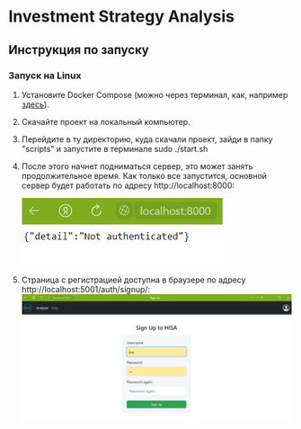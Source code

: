 
# Investment Strategy Analysis

## Инструкция по запуску
### Запуск на Linux  

1. Установите Docker Compose (можно через терминал, как, например [здесь](https://www.digitalocean.com/community/tutorials/how-to-install-and-use-docker-compose-on-ubuntu-20-04-ru)).
2. Скачайте проект на локальный компьютер.  
3. Перейдите в ту директорию, куда скачали проект, зайди в папку "scripts" и запустите в терминале sudo ./start.sh  
4. После этого начнет подниматься сервер, это может занять продолжительное время. Как только все запустится, основной сервер будет работать по адресу                http://localhost:8000:   
   
   ![port8000](https://github.com/Investment-Strategy-Analysis/investment-strategy-analysis/blob/main/instruction_imgs/main_server.png)   
5. Страница с регистрацией доступна в браузере по адресу http://localhost:5001/auth/signup/:    
![port5001_signup](https://github.com/Investment-Strategy-Analysis/investment-strategy-analysis/blob/main/instruction_imgs/sign_up.png) 




